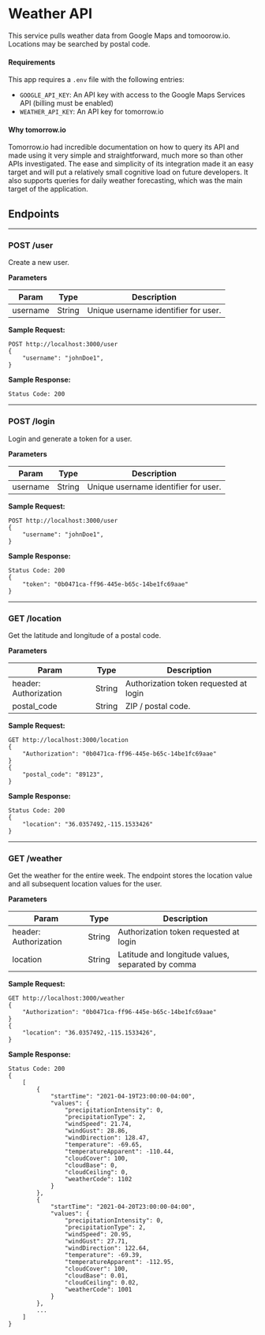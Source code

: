 # Weather API

This service pulls weather data from Google Maps and tomoorow.io. Locations may be searched by postal code.

#### Requirements
This app requires a `.env` file with the following entries:
 - `GOOGLE_API_KEY`: An API key with access to the Google Maps Services API (billing must be enabled)
 - `WEATHER_API_KEY`: An API key for tomorrow.io

#### Why tomorrow.io
Tomorrow.io had incredible documentation on how to query its API and made using it very simple and straightforward, much more so than other APIs investigated. The ease and simplicity of its integration made it an easy target and will put a relatively small cognitive load on future developers. It also supports queries for daily weather forecasting, which was the main target of the application.

## Endpoints
---
### POST /user

Create a new user.

**Parameters**

| Param        | Type   | Description       |
| ------------ | ------ |  ----------------- |
| username | String | Unique username identifier for user. |

**Sample Request:**

```
POST http://localhost:3000/user
{
    "username": "johnDoe1",
}
```

**Sample Response:**

```
Status Code: 200
```
---
### POST /login

Login and generate a token for a user.

**Parameters**

| Param        | Type   | Description       |
| ------------ | ------ |  ----------------- |
| username | String | Unique username identifier for user. |

**Sample Request:**

```
POST http://localhost:3000/user
{
    "username": "johnDoe1",
}
```

**Sample Response:**

```
Status Code: 200
{
    "token": "0b0471ca-ff96-445e-b65c-14be1fc69aae"
}
```
---
### GET /location

Get the latitude and longitude of a postal code.

**Parameters**

| Param        | Type   | Description       |
| ------------ | ------ |  ----------------- |
| header: Authorization | String | Authorization token requested at login |
| postal_code | String | ZIP / postal code. |

**Sample Request:**

```
GET http://localhost:3000/location
{
    "Authorization": "0b0471ca-ff96-445e-b65c-14be1fc69aae"
}
{
    "postal_code": "89123",
}
```

**Sample Response:**

```
Status Code: 200
{
    "location": "36.0357492,-115.1533426"
}
```
---
### GET /weather

Get the weather for the entire week. The endpoint stores the location value and all subsequent location values for the user.

**Parameters**

| Param        | Type   | Description       |
| ------------ | ------ |  ----------------- |
| header: Authorization | String | Authorization token requested at login |
| location | String | Latitude and longitude values, separated by comma |

**Sample Request:**

```
GET http://localhost:3000/weather
{
    "Authorization": "0b0471ca-ff96-445e-b65c-14be1fc69aae"
}
{
    "location": "36.0357492,-115.1533426",
}
```

**Sample Response:**

```
Status Code: 200
{
    [
        {
            "startTime": "2021-04-19T23:00:00-04:00",
            "values": {
                "precipitationIntensity": 0,
                "precipitationType": 2,
                "windSpeed": 21.74,
                "windGust": 28.86,
                "windDirection": 128.47,
                "temperature": -69.65,
                "temperatureApparent": -110.44,
                "cloudCover": 100,
                "cloudBase": 0,
                "cloudCeiling": 0,
                "weatherCode": 1102
            }
        },
        {
            "startTime": "2021-04-20T23:00:00-04:00",
            "values": {
                "precipitationIntensity": 0,
                "precipitationType": 2,
                "windSpeed": 20.95,
                "windGust": 27.71,
                "windDirection": 122.64,
                "temperature": -69.39,
                "temperatureApparent": -112.95,
                "cloudCover": 100,
                "cloudBase": 0.01,
                "cloudCeiling": 0.02,
                "weatherCode": 1001
            }
        },
        ...
    ]
}
```

